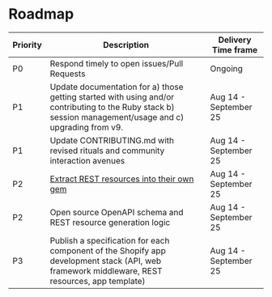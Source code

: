 # Roadmap

|Priority|Description|Delivery Time frame|
|---|---|---|
|P0|Respond timely to open issues/Pull Requests|Ongoing|
|P1|Update documentation for a) those getting started with using and/or contributing to the Ruby stack b) session management/usage and c) upgrading from v9. |Aug 14 - September 25|
|P1|Update CONTRIBUTING.md with revised rituals and community interaction avenues|Aug 14 - September 25|
|P2|[Extract REST resources into their own gem](https://github.com/Shopify/shopify-api-ruby/issues/1194)|Aug 14 - September 25|
|P2|Open source OpenAPI schema and REST resource generation logic|Aug 14 - September 25|
|P3|Publish a specification for each component of the Shopify app development stack (API, web framework middleware, REST resources, app template)|Aug 14 - September 25|
